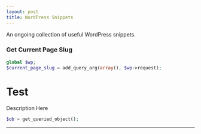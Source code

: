 ```yaml
---
layout: post
title: WordPress Snippets
---
```


An ongoing collection of useful WordPress snippets.

### Get Current Page Slug
```php
global $wp;
$current_page_slug = add_query_arg(array(), $wp->request);
```

# Test
Description Here
```php
$ob = get_queried_object();
```

---

